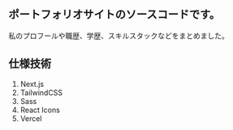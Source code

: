 ## ポートフォリオサイトのソースコードです。
私のプロフールや職歴、学歴、スキルスタックなどをまとめました。

## 仕様技術
1. Next.js
2. TailwindCSS
3. Sass
4. React Icons
5. Vercel
